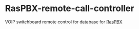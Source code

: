 # RasPBX-remote-call-controller
VOIP switchboard remote control for database for [RasPBX](http://www.raspberry-asterisk.org/)
